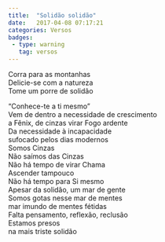 ```yaml
---
title:  "Solidão solidão"
date:   2017-04-08 07:17:21
categories: Versos
badges:
 - type: warning
   tag: versos
---
```


Corra para as montanhas <br>
Delicie-se com a natureza <br>
Tome um porre de solidão <br>

<!--more-->

“Conhece-te a ti mesmo” <br>
Vem de dentro a necessidade de crescimento <br>
a Fênix, de cinzas virar Fogo ardente <br>
Da necessidade à incapacidade <br>
sufocado pelos dias modernos <br>
Somos Cinzas <br>
Não saímos das Cinzas <br>
Não há tempo de virar Chama <br>
Ascender tampouco <br>
Não há tempo para Si mesmo <br>
Apesar da solidão, um mar de gente <br>
Somos gotas nesse mar de mentes <br>
mar imundo de mentes fétidas <br>
Falta pensamento, reflexão, reclusão <br>
Estamos presos <br>
na mais triste solidão <br>
